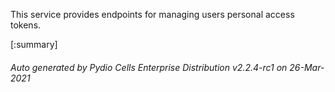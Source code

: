 






This service provides endpoints for managing users personal access tokens.

[:summary]

###### Auto generated by Pydio Cells Enterprise Distribution v2.2.4-rc1 on 26-Mar-2021

